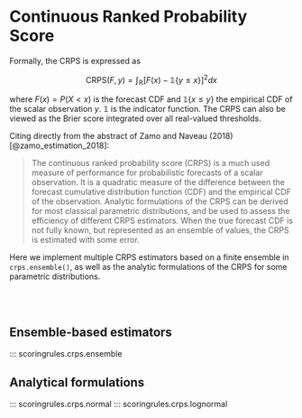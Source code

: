 # Continuous Ranked Probability Score

Formally, the CRPS is expressed as

$$\text{CRPS}(F, y) = \int_{\mathbb{R}}[F(x)-\mathbb{1}\{y \le x\}]^2 dx$$

where $F(x) = P(X<x)$ is the forecast CDF and $\mathbb{1}\{x \le y\}$ the empirical CDF
of the scalar observation $y$. $\mathbb{1}$ is the indicator function. The CRPS can
also be viewed as the Brier score integrated over all real-valued thresholds.


Citing directly from the abstract of Zamo and Naveau (2018)[@zamo_estimation_2018]:
> The continuous ranked probability score (CRPS) is a much used measure
of performance for probabilistic forecasts of a scalar observation. It is a quadratic
measure of the difference between the forecast cumulative distribution function (CDF)
and the empirical CDF of the observation. Analytic formulations of the CRPS can be
derived for most classical parametric distributions, and be used to assess the efficiency
of different CRPS estimators. When the true forecast CDF is not fully known, but
represented as an ensemble of values, the CRPS is estimated with some error.

Here we implement multiple CRPS estimators based on a finite ensemble in `crps.ensemble()`,
as well as the analytic formulations of the CRPS for some parametric distributions.

<br/><br/>

## Ensemble-based estimators
::: scoringrules.crps.ensemble

## Analytical formulations
::: scoringrules.crps.normal
::: scoringrules.crps.lognormal
